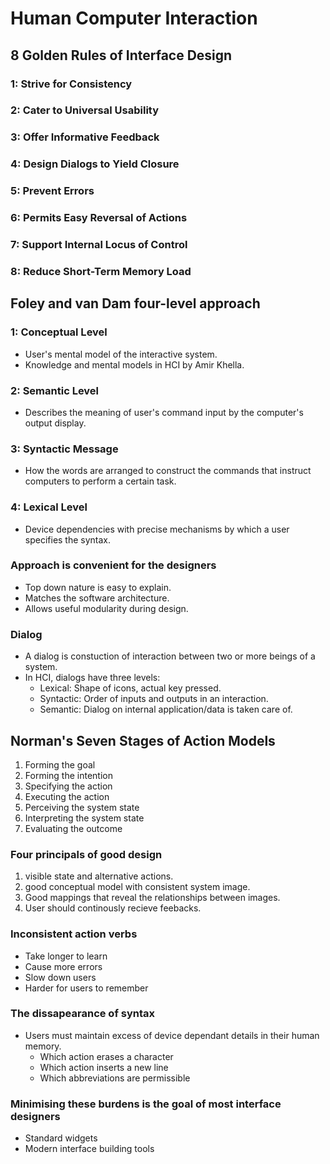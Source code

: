 # Human Computer Interaction

## 8 Golden Rules of Interface Design

### 1: Strive for Consistency
### 2: Cater to Universal Usability
### 3: Offer Informative Feedback
### 4: Design Dialogs to Yield Closure
### 5: Prevent Errors
### 6: Permits Easy Reversal of Actions
### 7: Support Internal Locus of Control
### 8: Reduce Short-Term Memory Load

## Foley and van Dam four-level approach
### 1: Conceptual Level
- User's mental model of the interactive system.
- Knowledge and mental models in HCI by Amir Khella.
### 2: Semantic Level
- Describes the meaning of user's command input by the computer's output display.
### 3: Syntactic Message
- How the words are arranged to construct the commands that instruct computers to perform a certain task.
### 4: Lexical Level
- Device dependencies with precise mechanisms by which a user specifies the syntax.

### Approach is convenient for the designers
- Top down nature is easy to explain.
- Matches the software architecture.
- Allows useful modularity during design.

### Dialog
- A dialog is constuction of interaction between two or more beings of a system.
- In HCI, dialogs have three levels:
  - Lexical: Shape of icons, actual key pressed.
  - Syntactic: Order of inputs and outputs in an interaction.
  - Semantic: Dialog on internal application/data is taken care of.

## Norman's Seven Stages of Action Models
1) Forming the goal
2) Forming the intention
3) Specifying the action
4) Executing the action
5) Perceiving the system state
6) Interpreting the system state
7) Evaluating the outcome
### Four principals of good design
1) visible state and alternative actions.
2) good conceptual model with consistent system image.
3) Good mappings that reveal the relationships between images.
4) User should continously recieve feebacks.

### Inconsistent action verbs
- Take longer to learn
- Cause more errors
- Slow down users
- Harder for users to remember

### The dissapearance of syntax
- Users must maintain excess of device dependant details in their human memory.
  - Which action erases a character
  - Which action inserts a new line
  - Which abbreviations are permissible
### Minimising these burdens is the goal of most interface designers
  - Standard widgets
  - Modern interface building tools